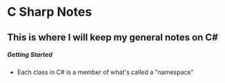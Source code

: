 # C Sharp Notes

## This is where I will keep my general notes on C#

##### Getting Started
- Each class in C# is a member of what's called a "namespace"
